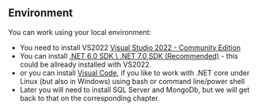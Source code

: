 ## Environment

You can work using your local environment:
 - You need to install VS2022 [Visual Studio 2022 - Community Edition](https://visualstudio.microsoft.com/vs/community/)
 - You can install [.NET 6.0 SDK \ .NET 7.0 SDK (Recommended)](https://dotnet.microsoft.com/en-us/download) - this could be allready installed with VS2022.
 - or you can install [Visual Code](https://code.visualstudio.com/), if you like to work with .NET core under Linux (but also in Windows) using bash or command line/power shell
 - Later you will need to install SQL Server and MongoDb, but we will get back to that on the corresponding chapter.
